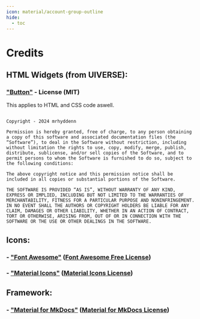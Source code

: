 ```yaml
---
icon: material/account-group-outline
hide:
  - toc
---
```


# Credits

## HTML Widgets (from UIVERSE):

### ["Button"](https://uiverse.io/mrhyddenn/moody-badger-62) - License (MIT)

This applies to HTML and CSS code aswell.

```

Copyright - 2024 mrhyddenn  

Permission is hereby granted, free of charge, to any person obtaining a copy of this software and associated documentation files (the “Software”), to deal in the Software without restriction, including without limitation the rights to use, copy, modify, merge, publish, distribute, sublicense, and/or sell copies of the Software, and to permit persons to whom the Software is furnished to do so, subject to the following conditions:

The above copyright notice and this permission notice shall be included in all copies or substantial portions of the Software.

THE SOFTWARE IS PROVIDED “AS IS”, WITHOUT WARRANTY OF ANY KIND, EXPRESS OR IMPLIED, INCLUDING BUT NOT LIMITED TO THE WARRANTIES OF MERCHANTABILITY, FITNESS FOR A PARTICULAR PURPOSE AND NONINFRINGEMENT. IN NO EVENT SHALL THE AUTHORS OR COPYRIGHT HOLDERS BE LIABLE FOR ANY CLAIM, DAMAGES OR OTHER LIABILITY, WHETHER IN AN ACTION OF CONTRACT, TORT OR OTHERWISE, ARISING FROM, OUT OF OR IN CONNECTION WITH THE SOFTWARE OR THE USE OR OTHER DEALINGS IN THE SOFTWARE.

```

## Icons:

### - ["Font Awesome"](https://fontawesome.com/) ([Font Awesome Free License](https://fontawesome.com/license/free))
### - ["Material Icons"](https://pictogrammers.com/library/mdi/) ([Material Icons License](https://pictogrammers.com/docs/general/license/))

## Framework:

### - ["Material for MkDocs"](https://squidfunk.github.io/mkdocs-material/) ([Material for MkDocs License](https://squidfunk.github.io/mkdocs-material/license/))